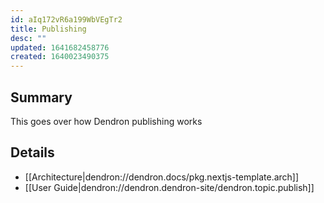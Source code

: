 ```yaml
---
id: aIq172vR6a199WbVEgTr2
title: Publishing
desc: ""
updated: 1641682458776
created: 1640023490375
---
```


## Summary

This goes over how Dendron publishing works

## Details

- [[Architecture|dendron://dendron.docs/pkg.nextjs-template.arch]]
- [[User Guide|dendron://dendron.dendron-site/dendron.topic.publish]]
